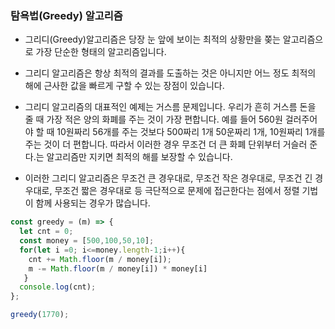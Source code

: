 ### 탐욕법(Greedy) 알고리즘
- 그리디(Greedy)알고리즘은 당장 눈 앞에 보이는 최적의 상황만을 쫒는 알고리즘으로 가장 단순한 형태의 알고리즘입니다.
- 그리디 알고리즘은 항상 최적의 결과를 도출하는 것은 아니지만 어느 정도 최적의 해에 근사한 값을 빠르게 구할 수 있는 장점이 있습니다.

- 그리디 알고리즘의 대표적인 예제는 거스름 문제입니다. 우리가 흔히 거스름 돈을 줄 때 가장 적은 양의 화폐를 주는 것이 가장 편합니다. 예를 들어 560원 걸러주어야 할 때 10원짜리 56개를 주는 것보다 500짜리 1개 50운짜리 1개, 10원짜리 1개를 주는 것이 더 편합니다. 따라서 이러한 경우 무조건 더 큰 화폐 단위부터 거슬러 준다.는 알고리즘만 지키면 최적의 해를 보장할 수 있습니다.

- 이러한 그리디 알고리즘은 무조건 큰 경우대로, 무조건 작은 경우대로, 무조건 긴 경우대로, 무조건 짧은 경우대로 등 극단적으로 문제에 접근한다는 점에서 정렬 기법이 함께 사용되는 경우가 많습니다.

```jsx
const greedy = (m) => {
  let cnt = 0;
  const money = [500,100,50,10];
  for(let i =0; i<=money.length-1;i++){
    cnt += Math.floor(m / money[i]);
    m -= Math.floor(m / money[i]) * money[i]
   }
  console.log(cnt);
};

greedy(1770);

```
